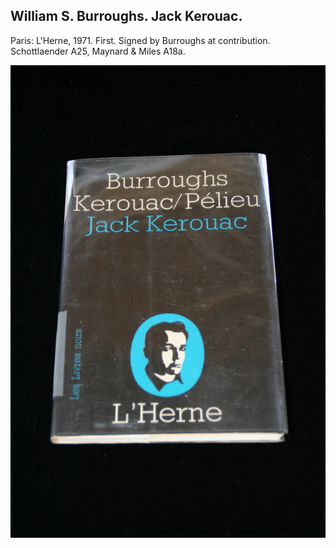 ## William S. Burroughs. Jack Kerouac.

Paris: L'Herne, 1971. First. Signed by Burroughs at contribution. Schottlaender A25, Maynard & Miles A18a.

![Jack Kerouac](../assets/images/jack-kerouac-1.jpg)

